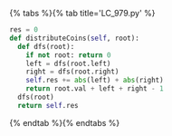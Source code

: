 {% tabs %}{% tab title='LC_979.py' %}

```py
res = 0
def distributeCoins(self, root):
  def dfs(root):
    if not root: return 0
    left = dfs(root.left)
    right = dfs(root.right)
    self.res += abs(left) + abs(right)
    return root.val + left + right - 1
  dfs(root)
  return self.res
```

{% endtab %}{% endtabs %}
